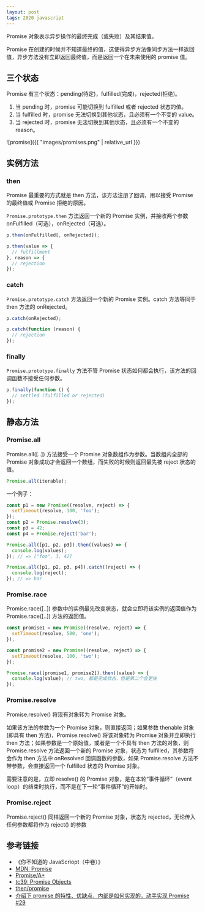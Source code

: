 ```yaml
---
layout: post
tags: 2020 javascript
---
```


Promise 对象表示异步操作的最终完成（或失败）及其结果值。

Promise 在创建的时候并不知道最终的值，这使得异步方法像同步方法一样返回值，异步方法没有立即返回最终值，而是返回一个在未来使用的 promise 值。

## 三个状态

Promise 有三个状态：pending(待定)，fulfilled(完成)，rejected(拒绝)。

1. 当 pending 时，promise 可能切换到 fulfilled 或者 rejected 状态的值。
2. 当 fulfilled 时，promise 无法切换到其他状态，且必须有一个不变的 value。
3. 当 rejected 时，promise 无法切换到其他状态，且必须有一个不变的 reason。

![promise]({{ "images/promises.png" | relative_url }})

## 实例方法

### then

Promise 最重要的方式就是 then 方法，该方法注册了回调，用以接受 Promise 的最终值或 Promise 拒绝的原因。

`Promise.prototype.then` 方法返回一个新的 Promise 实例，并接收两个参数 onFulfilled（可选），onRejected（可选）。

```js
p.then(onFulfilled[, onRejected]);

p.then(value => {
  // fulfillment
}, reason => {
  // rejection
});
```

### catch

`Promise.prototype.catch` 方法返回一个新的 Promise 实例。catch 方法等同于 then 方法的 onRejected。

```js
p.catch(onRejected);

p.catch(function (reason) {
  // rejection
});
```

### finally

`Promise.prototype.finally` 方法不管 Promise 状态如何都会执行，该方法的回调函数不接受任何参数。

```js
p.finally(function () {
  // settled (fulfilled or rejected)
});
```

## 静态方法

### Promise.all

Promise.all([..]) 方法接受一个 Promise 对象数组作为参数。当数组内全部的 Promise 对象成功才会返回一个数组，而失败的时候则返回最先被 reject 状态的值。

```js
Promise.all(iterable);
```

一个例子：

```js
const p1 = new Promise((resolve, reject) => {
  setTimeout(resolve, 100, 'foo');
});
const p2 = Promise.resolve(3);
const p3 = 42;
const p4 = Promise.reject('bar');

Promise.all([p1, p2, p3]).then((values) => {
  console.log(values);
}); // => ["foo", 3, 42]

Promise.all([p1, p2, p3, p4]).catch((reject) => {
  console.log(reject);
}); // => bar
```

### Promise.race

Promise.race([..]) 参数中的实例最先改变状态，就会立即将该实例的返回值作为 Promise.race([..]) 方法的返回值。

```js
const promise1 = new Promise((resolve, reject) => {
  setTimeout(resolve, 500, 'one');
});

const promise2 = new Promise((resolve, reject) => {
  setTimeout(resolve, 100, 'two');
});

Promise.race([promise1, promise2]).then((value) => {
  console.log(value); // two, 都是完成状态，但是第二个会更快
});
```

### Promise.resolve

Promise.resolve() 将现有对象转为 Promise 对象。

如果该方法的参数为一个 Promise 对象，则直接返回；如果参数 thenable 对象(即具有 then 方法)，Promise.resolve() 将该对象转为 Promise 对象并立即执行 then 方法；如果参数是一个原始值，或者是一个不具有 then 方法的对象，则 Promise.resolve 方法返回一个新的 Promise 对象，状态为 fulfilled，其参数将会作为 then 方法中 onResolved 回调函数的参数，如果 Promise.resolve 方法不带参数，会直接返回一个 fulfilled 状态的 Promise 对象。

需要注意的是，立即 resolve() 的 Promise 对象，是在本轮“事件循环”（event loop）的结束时执行，而不是在下一轮“事件循环”的开始时。

### Promise.reject

Promise.reject() 同样返回一个新的 Promise 对象，状态为 rejected，无论传入任何参数都将作为 reject() 的参数

## 参考链接

- 《你不知道的 JavaScriopt（中卷）》
- [MDN: Promise](https://developer.mozilla.org/en-US/docs/Web/JavaScript/Reference/Global_Objects/Promise)
- [Promise/A+](https://promisesaplus.com/)
- [tc39: Promise Objects](https://tc39.es/ecma262/#sec-promise-objects)
- [then/promise](https://github.com/then/promise)
- [介绍下 promise 的特性、优缺点，内部是如何实现的，动手实现 Promise #29](https://github.com/lgwebdream/FE-Interview/issues/29)
